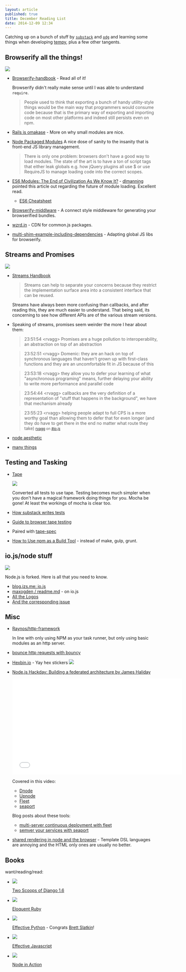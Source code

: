 ```yaml
---
layout: article
published: true
title: December Reading List
date: 2014-12-09 12:34
---
```


Catching up on a bunch of stuff by [`substack`](http://substack.net) and [`odg`](http://maxogden.com/node-packaged-modules.html) and learning some things when developing [tempy](https://tempy.herokuapp.com), plus a few other tangents.

## Browserify all the things!

![](http://browserify.org/images/browserify.png)

- [Browserify-handbook](https://github.com/substack/browserify-handbook) - Read all of it!

  Browserify didn't really make sense until I was able to understand `require`.

  > People used to think that exporting a bunch of handy utility-style things would be the main way that programmers would consume code because that is the primary way of exporting and importing code on most other platforms and indeed still persists even on npm.

- [Rails is omakase](http://david.heinemeierhansson.com/2012/rails-is-omakase.html) - More on why small modules are nice.

- [Node Packaged Modules](http://maxogden.com/node-packaged-modules.html) A nice dose of sanity to the insanity that is front-end JS library management.

  > There is only one problem: browsers don't have a good way to load modules. The state of the art is to have a ton of script tags that either leak globals e.g. how jQuery plugins all use $ or use RequireJS to manage loading code into the correct scopes.

- [ES6 Modules: The End of Civilization As We Know It?](https://medium.com/@brianleroux/es6-modules-amd-and-commonjs-c1acefbe6fc0) - [dlmanning](https://twitter.com/davidlymanning) pointed this article out regarding the future of module loading.  Excellent read.
  - [ES6 Cheatsheet](http://espadrine.github.io/New-In-A-Spec/es6/)

- [Browserify-middlware](https://github.com/ForbesLindesay/browserify-middleware) - A connect style middleware for generating your browserified bundles.
- [wzrd.in](http://wzrd.in) - CDN for common.js packages.
- [multi-shim-example-including-dependencies](https://github.com/thlorenz/browserify-shim#multi-shim-example-including-dependencies) - Adapting global JS libs for browserify.

## Streams and Promises

[![](https://farm8.staticflickr.com/7526/15363324924_35e7ec5490_z.jpg)](https://www.flickr.com/photos/bretc/15363324924/sizes/l)

- [Streams Handbook](https://github.com/substack/stream-handbook)

  > Streams can help to separate your concerns because they restrict the implementation surface area into a consistent interface that can be reused.

  Streams have always been more confusing than callbacks, and after reading this, they are much easier to understand.  That being said, its concerning to see how different APIs are of the various stream versions.

- Speaking of streams, promises seem weirder the more I hear about them:

  > 23:51:54  &lt;rvagg&gt; Promises are a huge pollution to interoperability, an abstraction on top of an abstraction

  >  23:52:51  &lt;rvagg&gt; Domenic: they are an hack on top of synchronous languages that haven't grown up with first-class functions and they are an uncomfortable fit in JS because of this

  >  23:53:18  &lt;rvagg&gt; they allow you to defer your learning of what &quot;asynchronous programing&quot; means, further delaying your ability to write more performance and parallel code

  >  23:54:44  &lt;rvagg&gt; callbacks are the very definition of a representation of &quot;stuff that happens in the background&quot;, we have that mechanism already

  >  23:55:23  &lt;rvagg&gt; helping people adapt to full CPS is a more worthy goal than allowing them to defer that for even longer (and they do have to get there in the end no matter what route they take)
  > <small><a href="http://r.va.gg">rvagg</a> on <a href="http://logs.libuv.org/io.js/2014-12-08"><cite title="#io.js">#io.js</cite></a></small>

- [node aesthetic](http://substack.net/node_aesthetic)
- [many things](http://substack.net/many_things)

## Testing and Tasking

- [Tape](https://github.com/substack/tape)

  ![](https://camo.githubusercontent.com/50dd49050de38c87a28ab6aa0b09bbe2d042cba1/687474703a2f2f737562737461636b2e6e65742f696d616765732f746170655f64726976652e706e67)

  Converted all tests to use tape.  Testing becomes much simpler when you don't have a magical framework doing things for you.  Mocha be gone!  At least the workings of mocha is clear too.

- [How substack writes tests](http://substack.net/how_I_write_tests_for_node_and_the_browser)
- [Guide to browser tape testing](https://ci.testling.com/guide/tape)
- Paired with [tape-spec](https://github.com/brianleroux/browserify-tape-spec)
- [How to Use npm as a Build Tool](http://blog.keithcirkel.co.uk/how-to-use-npm-as-a-build-tool/) - instead of make, gulp, grunt.

## io.js/node stuff

![](https://camo.githubusercontent.com/69bd3dda2e9fede2616dfc0a5eb64dda529e3976/687474703a2f2f736372617463682e737562737461636b2e6e65742f696f6a735f6a7570697465722e737667)

Node.js is forked.  Here is all that you need to know.

- [blog.izs.me: io.js](http://blog.izs.me/post/104685388058/io-js)
- [maxogden / readme.md](https://gist.github.com/maxogden/d96123138522c84cdb25) - on io.js
- [All the Logos](http://tableflip.io:1234)
- [And the corresponding issue](https://github.com/iojs/io.js/issues/37)

## Misc

- [Raynos/http-framework](https://github.com/Raynos/http-framework)

  In line with only using NPM as your task runner, but only using basic modules as an http server.

- [bounce http requests with bouncy](http://substack.net/bounce_http_requests_with_bouncy)

- [Hexbin.io](http://hexb.in) - Yay hex stickers
  ![](http://hexb.in/assets/nav.png)

- [Node.js Hackday: Building a federated architecture by James Haliday](https://www.youtube.com/watch?v=84PE6EF3YWY&list=FLd8cLeIEVcsbhyX9FDph-Jg&index=3)

  <div class="flex-video"><iframe width="560" height="315" src="//www.youtube-nocookie.com/embed/84PE6EF3YWY" frameborder="0" allowfullscreen></iframe></div>

  Covered in this video:

  - [Dnode](https://github.com/substack/dnode)
  - [Upnode](https://github.com/substack/upnode)
  - [Fleet](https://github.com/substack/fleet)
  - [seaport](https://github.com/substack/seaport)

  Blog posts about these tools:

  - [multi-server continuous deployment with fleet](http://substack.net/multi_server_continuous_deployment_with_fleet)
  - [semver your services with seaport](http://substack.net/semver_your_services_with_seaport)

- [shared rendering in node and the browser](http://substack.net/shared_rendering_in_node_and_the_browser) - Template DSL languages are annoying and the HTML only ones are usually no better.


## Books

  want/reading/read:

- [![](http://cdn.shopify.com/s/files/1/0304/6901/products/1.6-cover-389x480_1024x1024.png?v=1391472047)](http://twoscoopspress.org/collections/everything/products/two-scoops-of-django-1-6)

  [Two Scoops of Django 1.6](http://twoscoopspress.org/collections/everything/products/two-scoops-of-django-1-6)

- [![](http://ecx.images-amazon.com/images/I/41IDuwJXFCL.jpg)](http://eloquentruby.com)

  [Eloquent Ruby](http://eloquentruby.com)

- [![](http://www.effectivepython.com/images/cover.jpg)](http://www.effectivepython.com)

  [Effective Python](http://www.effectivepython.com) - Congrats [Brett Slatkin](http://www.onebigfluke.com)!

- [![](http://effectivejs.com/img/book-thumbnail.jpg)](http://effectivejs.com)

  [Effective Javascript](http://effectivejs.com)

- [![](http://ecx.images-amazon.com/images/I/51twwFigyiL.jpg)](http://www.manning.com/cantelon/)

  [Node in Action](http://www.manning.com/cantelon/)


